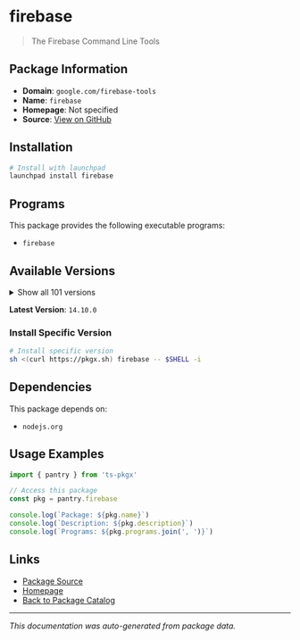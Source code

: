 # firebase

> The Firebase Command Line Tools

## Package Information

- **Domain**: `google.com/firebase-tools`
- **Name**: `firebase`
- **Homepage**: Not specified
- **Source**: [View on GitHub](https://github.com/pkgxdev/pantry/tree/main/projects/google.com/firebase-tools/package.yml)

## Installation

```bash
# Install with launchpad
launchpad install firebase
```

## Programs

This package provides the following executable programs:

- `firebase`

## Available Versions

<details>
<summary>Show all 101 versions</summary>

- `14.10.0`, `14.9.0`, `14.8.0`, `14.7.0`, `14.6.0`
- `14.5.1`, `14.5.0`, `14.4.0`, `14.3.1`, `14.3.0`
- `14.2.2`, `14.2.1`, `14.2.0`, `14.1.0`, `14.0.1`
- `14.0.0`, `13.35.1`, `13.35.0`, `13.34.0`, `13.33.0`
- `13.32.0`, `13.31.2`, `13.31.1`, `13.31.0`, `13.30.0`
- `13.29.3`, `13.29.2`, `13.29.1`, `13.29.0`, `13.28.0`
- `13.27.0`, `13.26.0`, `13.25.0`, `13.24.2`, `13.24.1`
- `13.24.0`, `13.23.1`, `13.22.1`, `13.22.0`, `13.21.0`
- `13.20.2`, `13.20.1`, `13.20.0`, `13.19.0`, `13.18.0`
- `13.17.0`, `13.16.0`, `13.15.4`, `13.15.3`, `13.15.2`
- `13.15.1`, `13.15.0`, `13.14.2`, `13.14.1`, `13.14.0`
- `13.13.3`, `13.13.2`, `13.13.1`, `13.13.0`, `13.12.0`
- `13.11.4`, `13.11.3`, `13.11.2`, `13.11.1`, `13.11.0`
- `13.10.2`, `13.10.1`, `13.10.0`, `13.9.0`, `13.8.3`
- `13.8.2`, `13.8.1`, `13.8.0`, `13.7.5`, `13.7.4`
- `13.7.3`, `13.7.2`, `13.7.1`, `13.7.0`, `13.6.1`
- `13.6.0`, `13.5.2`, `13.5.1`, `13.5.0`, `13.4.1`
- `13.4.0`, `13.3.1`, `13.3.0`, `13.2.1`, `13.2.0`
- `13.1.0`, `13.0.3`, `13.0.2`, `13.0.1`, `13.0.0`
- `12.9.1`, `12.9.0`, `12.8.1`, `12.8.0`, `12.7.0`
- `12.6.2`

</details>

**Latest Version**: `14.10.0`

### Install Specific Version

```bash
# Install specific version
sh <(curl https://pkgx.sh) firebase -- $SHELL -i
```

## Dependencies

This package depends on:

- `nodejs.org`

## Usage Examples

```typescript
import { pantry } from 'ts-pkgx'

// Access this package
const pkg = pantry.firebase

console.log(`Package: ${pkg.name}`)
console.log(`Description: ${pkg.description}`)
console.log(`Programs: ${pkg.programs.join(', ')}`)
```

## Links

- [Package Source](https://github.com/pkgxdev/pantry/tree/main/projects/google.com/firebase-tools/package.yml)
- [Homepage](#)
- [Back to Package Catalog](../../../package-catalog.md)

---

*This documentation was auto-generated from package data.*
